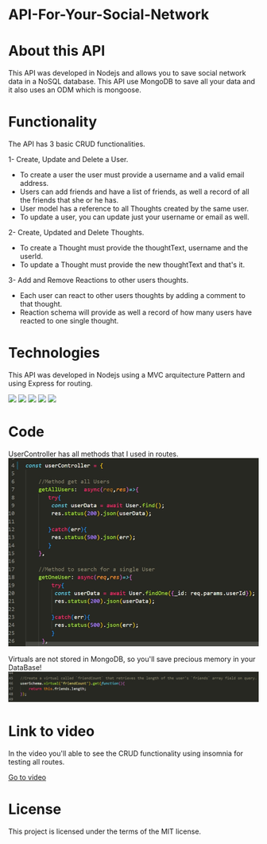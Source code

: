 # API-For-Your-Social-Network


# About this API

This API was developed in Nodejs and allows you to save social network data in a NoSQL database. This API use MongoDB to save all your data and it also uses an ODM which is mongoose.

# Functionality
The API has 3 basic CRUD functionalities.

1- Create, Update and Delete a User.

* To create a user the user must provide a username and a valid email address.
* Users can add friends and have a list of friends, as well a record of all the friends that she or he has.
* User model has a reference to all Thoughts created by the same user.
* To update a user, you can update just your username or email as well. 

2- Create, Updated and Delete Thoughts.
* To create a Thought must provide the thoughtText, username and the userId.
* To update a Thought must provide the new thoughtText and that's it.

3- Add and Remove Reactions to other users thoughts.
* Each user can react to other users thoughts by adding a comment to that thought.
* Reaction schema will provide as well a record of how many users have reacted to one single thought.
    
# Technologies
This API was developed in Nodejs using a MVC arquitecture Pattern and using Express for routing. 

<div style="display=flex flex-row flex-wrap">
<img src="https://img.shields.io/badge/-JavaScript-F7DF1E?logo=javascript&logoColor=fff">
<img src="https://img.shields.io/badge/-Node.js-339933?logo=node.js&logoColor=fff">
<img src="https://img.shields.io/badge/-MongoDB-47A248?logo=mongodb&logoColor=fff">
<img src="https://img.shields.io/badge/-GitHub-181717?logo=github&logoColor=fff">
<img src="https://img.shields.io/badge/-Git-F05032?logo=git&logoColor=fff">
</div>

# Code 

UserController has all methods that I used in routes.
!["Image showing the userController"](./assets/userController.jpg)

Virtuals are not stored in MongoDB, so you'll save precious memory in your DataBase!
!["Image of virtual to show the friends count"](./assets/friendCountVirtual.jpg)


# Link to video
In the video you'll able to see the CRUD functionality using insomnia for testing all routes.
<div><a href="https://drive.google.com/file/d/183TcwXEPZySR_0NtCNcf2LVRZvmmloUb/view?usp=sharing" target="_blank">Go to video</a></div>



# License
This project is licensed under the terms of the MIT license.

